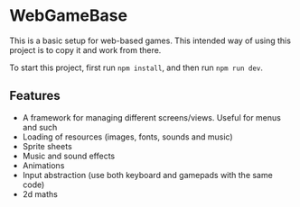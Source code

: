 # WebGameBase
This is a basic setup for web-based games. This intended way of using this project is to copy it and work from there.

To start this project, first run `npm install`, and then run `npm run dev`.

## Features

- A framework for managing different screens/views. Useful for menus and such
- Loading of resources (images, fonts, sounds and music)
- Sprite sheets
- Music and sound effects
- Animations
- Input abstraction (use both keyboard and gamepads with the same code)
- 2d maths